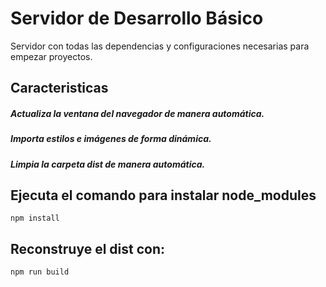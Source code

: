 # Servidor de Desarrollo Básico

Servidor con todas las dependencias y configuraciones necesarias para empezar proyectos.

## Caracteristicas
##### Actualiza la ventana del navegador de manera automática.
##### Importa estilos e imágenes de forma dinámica.
##### Limpia la carpeta dist de manera automática.

## Ejecuta el comando para instalar node_modules
```
npm install
```
## Reconstruye el dist con:
```
npm run build
```